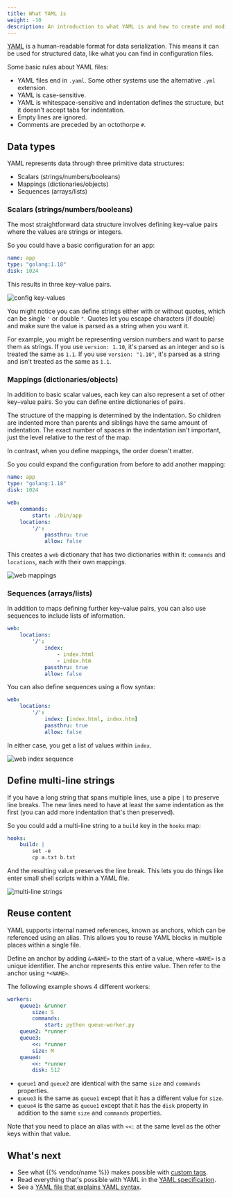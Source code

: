 ```yaml
---
title: What YAML is
weight: -10
description: An introduction to what YAML is and how to create and modify YAML files.
---
```


[YAML](https://en.wikipedia.org/wiki/YAML) is a human-readable format for data serialization.
This means it can be used for structured data, like what you can find in configuration files.

Some basic rules about YAML files:

- YAML files end in `.yaml`.
  Some other systems use the alternative `.yml` extension.
- YAML is case-sensitive.
- YAML is whitespace-sensitive and indentation defines the structure,
  but it doesn't accept tabs for indentation.
- Empty lines are ignored.
- Comments are preceded by an octothorpe `#`.

## Data types

YAML represents data through three primitive data structures:

- Scalars (strings/numbers/booleans)
- Mappings (dictionaries/objects)
- Sequences (arrays/lists)

### Scalars (strings/numbers/booleans)

The most straightforward data structure involves defining key–value pairs where the values are strings or integers.

So you could have a basic configuration for an app:

```yaml {configFile="app"}
name: app
type: "golang:1.18"
disk: 1024
```

This results in three key–value pairs.

![config key-values](/images/yaml/basic.svg)

You might notice you can define strings either with or without quotes, which can be single `'` or double `"`.
Quotes let you escape characters (if double) and make sure the value is parsed as a string when you want it.

For example, you might be representing version numbers and want to parse them as strings.
If you use `version: 1.10`, it's parsed as an integer and so is treated the same as `1.1`.
If you use `version: "1.10"`, it's parsed as a string and isn't treated as the same as `1.1`.

### Mappings (dictionaries/objects)

In addition to basic scalar values, each key can also represent a set of other key–value pairs.
So you can define entire dictionaries of pairs.

The structure of the mapping is determined by the indentation.
So children are indented more than parents and siblings have the same amount of indentation.
The exact number of spaces in the indentation isn't important, just the level relative to the rest of the map.

In contrast, when you define mappings, the order doesn't matter.

So you could expand the configuration from before to add another mapping:

```yaml {configFile="app"}
name: app
type: "golang:1.18"
disk: 1024

web:
    commands:
        start: ./bin/app
    locations:
        '/':
            passthru: true
            allow: false
```

This creates a `web` dictionary that has two dictionaries within it: `commands` and `locations`,
each with their own mappings.

![web mappings](/images/yaml/mapping.svg)

### Sequences (arrays/lists)

In addition to maps defining further key–value pairs, you can also use sequences to include lists of information.

```yaml {configFile="app"}
web:
    locations:
        '/':
            index:
                - index.html
                - index.htm
            passthru: true
            allow: false
```

You can also define sequences using a flow syntax:

```yaml {configFile="app"}
web:
    locations:
        '/':
            index: [index.html, index.htm]
            passthru: true
            allow: false
```

In either case, you get a list of values within `index`.

![web index sequence](/images/yaml/sequence.svg)

## Define multi-line strings

If you have a long string that spans multiple lines, use a pipe `|` to preserve line breaks.
The new lines need to have at least the same indentation as the first
(you can add more indentation that's then preserved).

So you could add a multi-line string to a `build` key in the `hooks` map:

```yaml {configFile="app"}
hooks:
    build: |
        set -e
        cp a.txt b.txt
```

And the resulting value preserves the line break.
This lets you do things like enter small shell scripts within a YAML file.

![multi-line strings](/images/yaml/multi-line.svg)

## Reuse content

YAML supports internal named references, known as anchors, which can be referenced using an alias.
This allows you to reuse YAML blocks in multiple places within a single file.

Define an anchor by adding `&<NAME>` to the start of a value, where `<NAME>` is a unique identifier.
The anchor represents this entire value.
Then refer to the anchor using `*<NAME>`.

The following example shows 4 different workers:

```yaml {configFile="app"}
workers:
    queue1: &runner
        size: S
        commands:
            start: python queue-worker.py
    queue2: *runner
    queue3: 
        <<: *runner
        size: M
    queue4: 
        <<: *runner
        disk: 512
```

- `queue1` and `queue2` are identical with the same `size` and `commands` properties.
- `queue3` is the same as `queue1` except that it has a different value for `size`.
- `queue4` is the same as `queue1` except that it has the `disk` property in addition to the same `size` and `commands` properties.

Note that you need to place an alias with `<<:` at the same level as the other keys within that value.

## What's next

- See what {{% vendor/name %}} makes possible with [custom tags](./platform-yaml-tags.md).
- Read everything that's possible with YAML in the [YAML specification](https://yaml.org/spec/1.2.2/).
- See a [YAML file that explains YAML syntax](https://learnxinyminutes.com/docs/yaml/).
